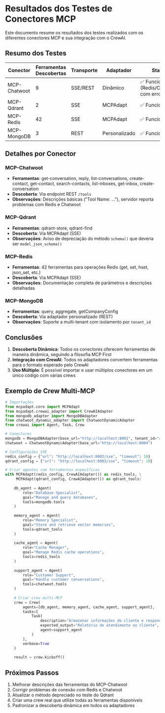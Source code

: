 # Resultados dos Testes de Conectores MCP

Este documento resume os resultados dos testes realizados com os diferentes conectores MCP e sua integração com o CrewAI.

## Resumo dos Testes

| Conector | Ferramentas Descobertas | Transporte | Adaptador | Status |
|----------|-------------------------|------------|-----------|--------|
| MCP-Chatwoot | 9 | SSE/REST | Dinâmico | ✅ Funcionando (Redis/Chatwoot com erros) |
| MCP-Qdrant | 2 | SSE | MCPAdapt | ✅ Funcionando |
| MCP-Redis | 42 | SSE | MCPAdapt | ✅ Funcionando |
| MCP-MongoDB | 3 | REST | Personalizado | ✅ Funcionando |

## Detalhes por Conector

### MCP-Chatwoot
- **Ferramentas**: get-conversation, reply, list-conversations, create-contact, get-contact, search-contacts, list-inboxes, get-inbox, create-conversation
- **Descoberta**: Via endpoint REST `/tools`
- **Observações**: Descrições básicas ("Tool Name: ..."), servidor reporta problemas com Redis e Chatwoot

### MCP-Qdrant
- **Ferramentas**: qdrant-store, qdrant-find
- **Descoberta**: Via MCPAdapt (SSE)
- **Observações**: Aviso de depreciação do método `schema()` que deveria ser `model_json_schema()`

### MCP-Redis
- **Ferramentas**: 42 ferramentas para operações Redis (get, set, hset, json_set, etc.)
- **Descoberta**: Via MCPAdapt (SSE)
- **Observações**: Documentação completa de parâmetros e descrições detalhadas

### MCP-MongoDB
- **Ferramentas**: query, aggregate, getCompanyConfig
- **Descoberta**: Via adaptador personalizado (REST)
- **Observações**: Suporte a multi-tenant com isolamento por `tenant_id`

## Conclusões

1. **Descoberta Dinâmica**: Todos os conectores oferecem ferramentas de maneira dinâmica, seguindo a filosofia MCP First
2. **Integração com CrewAI**: Todos os adaptadores convertem ferramentas para o formato esperado pelo CrewAI
3. **Uso Múltiplo**: É possível importar e usar múltiplos conectores em um único código com várias crews

## Exemplo de Crew Multi-MCP

```python
# Importações
from mcpadapt.core import MCPAdapt
from mcpadapt.crewai_adapter import CrewAIAdapter
from mongodb_adapter import MongoDBAdapter
from chatwoot_dynamic_adapter import ChatwootDynamicAdapter
from crewai import Agent, Task, Crew

# Conectores
mongodb = MongoDBAdapter(base_url="http://localhost:8001", tenant_id="account_1")
chatwoot = ChatwootDynamicAdapter(base_url="http://localhost:8004")

# Configurações SSE
redis_config = {"url": "http://localhost:8002/sse", "timeout": 10}
qdrant_config = {"url": "http://localhost:8003/sse", "timeout": 10}

# Criar agentes com ferramentas específicas
with MCPAdapt(redis_config, CrewAIAdapter()) as redis_tools, \
     MCPAdapt(qdrant_config, CrewAIAdapter()) as qdrant_tools:
    
    db_agent = Agent(
        role="Database Specialist",
        goal="Manage and query databases",
        tools=mongodb.tools
    )
    
    memory_agent = Agent(
        role="Memory Specialist",
        goal="Store and retrieve vector memories",
        tools=qdrant_tools
    )
    
    cache_agent = Agent(
        role="Cache Manager",
        goal="Manage Redis cache operations",
        tools=redis_tools
    )
    
    support_agent = Agent(
        role="Customer Support",
        goal="Handle customer conversations",
        tools=chatwoot.tools
    )
    
    # Criar crew multi-MCP
    crew = Crew(
        agents=[db_agent, memory_agent, cache_agent, support_agent],
        tasks=[
            Task(
                description="Armazenar informações do cliente e responder a consultas",
                expected_output="Relatório de atendimento ao cliente",
                agent=support_agent
            )
        ],
        verbose=True
    )
    
    result = crew.kickoff()
```

## Próximos Passos

1. Melhorar descrições das ferramentas do MCP-Chatwoot
2. Corrigir problemas de conexão com Redis e Chatwoot
3. Atualizar o método depreciado no teste do Qdrant
4. Criar uma crew real que utilize todas as ferramentas disponíveis
5. Padronizar a descoberta dinâmica em todos os adaptadores
